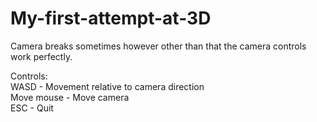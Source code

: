 # My-first-attempt-at-3D
Camera breaks sometimes however other than that the camera controls work perfectly.

Controls:                                                                   
WASD - Movement relative to camera direction                                           
Move mouse - Move camera                                                   
ESC - Quit                                                                  
